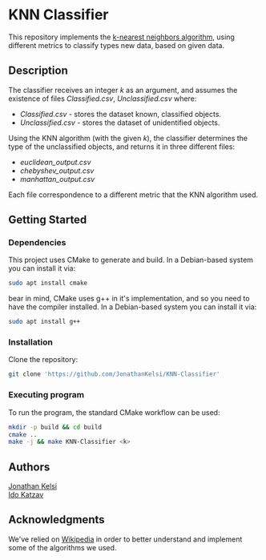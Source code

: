 # KNN Classifier

This repository implements the  [k-nearest neighbors algorithm](https://en.wikipedia.org/wiki/K-nearest_neighbors_algorithm), 
using different metrics to classify types new data, based on given data. 

## Description
The classifier receives an integer *k* as an argument, and assumes the existence of
files *Classified.csv*, *Unclassified.csv* where:

* *Classified.csv* - stores the dataset known, classified objects.
* *Unclassified.csv* - stores the dataset of unidentified objects.

Using the KNN algorithm (with the given *k*), the classifier determines
the type of the unclassified objects, and returns it in three different files: 

* *euclidean_output.csv* 
* *chebyshev_output.csv* 
* *manhattan_output.csv*

Each file correspondence to a different metric that the KNN algorithm used.

## Getting Started

### Dependencies

This project uses CMake to generate and build. In a Debian-based system you can install it via:
```bash
sudo apt install cmake
```
bear in mind, CMake uses g++ in it's implementation, and so you need
to have the compiler installed. In a Debian-based system you can install 
it via:
```bash
sudo apt install g++
```

### Installation

Clone the repository:
```bash
git clone 'https://github.com/JonathanKelsi/KNN-Classifier'
```

### Executing program

To run the program, the standard CMake workflow can be used:
```bash
mkdir -p build && cd build
cmake ..
make -j && make KNN-Classifier <k>
```

## Authors
[Jonathan Kelsi](https://github.com/JonathanKelsi)  
[Ido Katzav](https://github.com/idokatzav)

## Acknowledgments

We've relied on [Wikipedia](https://www.wikipedia.org/) in order to better 
understand and implement some of the algorithms we used.